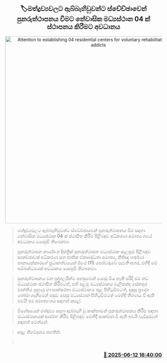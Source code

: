 <p align='center'><b><h2 align='center' title='Attention to establishing 04 residential centers for voluntary rehabilitation of drug addicts'>🏷මත්ද්‍රව්‍යවලට ඇබ්බැහිවුවන්ට ස්වේච්ඡාවෙන් පුනරුත්ථාපනය වීමට නේවාසික මධ්‍යස්ථාන 04 ක් ස්ථාපනය කිරීමට අවධානය</h2></b></p>
<p align='center'><img src='https://helakuru.sgp1.cdn.digitaloceanspaces.com/esana/images/lib/harshana-nanayakkara-meet-io.jpg' width='600' alt='Attention to establishing 04 residential centers for voluntary rehabilitation of drug addicts'></p>

> මත්ද්‍රව්‍යවලට ඇබ්බැහිවුවන්ට ස්වේච්ඡාවෙන් පුනරුත්ථාපනය වීම සඳහා නේවාසික මධ්‍යස්ථාන 04 ක් ස්ථාපිත කිරීම පිළිබඳව අධිකරණ අමාත්‍යංශයේ අවධානය යොමුවී තිබෙනවා.

> පුනරුත්ථාපන කාර්යාංශ දිස්ත්‍රික් පුනරුත්ථාපන මධ්‍යස්ථාන සැලසුම පිළිබඳව සාකච්ඡාවක් අධිකරණ සහ ජාතික ඒකාබද්ධතා අමාත්‍ය, නීතිඥ හර්ෂණ නානායක්කාරගේ ප්‍රධානත්වයෙන් ඊයේ (11) පෙරවරුවේ පැවති අතර, එහිදී මේ සම්බන්ධයෙන් අවධානය යොමුවී තිබෙනවා.

> පුනරුත්ථාපනය වන පුද්ගලයින්ට පහසුවෙන් යොමු විය හැකි පරිදි එම නව මධ්‍යස්ථාන ස්ථාපිත කිරීමටත්, එහි පළමු මධ්‍යස්ථානය වැලිකන්ද සේනපුර වෘත්තිය පුහුණු හා සාක්ෂරතා මධ්‍යස්ථානය තුළ පිහිටුවීමටත්, සුදුසු ප්‍රදේශ තෝරා ගැනීමෙන් පසුව සෙසු මධ්‍යස්ථාන පිහිටුවීමටත් මෙහිදී තීරණය වී ඇති බවයි එම අමාත්‍යංශය සඳහන් කළේ.

> විශේෂයෙන් මත්ද්‍රව්‍ය සදහා ඇබ්බැහි වු කාන්තාවන් පුනරුත්ථාපනය කිරීම සඳහා මධ්‍යස්ථානයක් ආරම්භ කිරීම පිළිබඳව මෙහිදී සාකච්ඡා වී ඇති බවයි වැඩිදුරටත් සඳහන් වෙන්නේ.

> අදාළ නිවේදනය පහතින්.

>  



<h3 align='right'><a href='https://www.helakuru.lk/esana/p/110934/'>📅 2025-06-12 16:40:00</a></h3>
